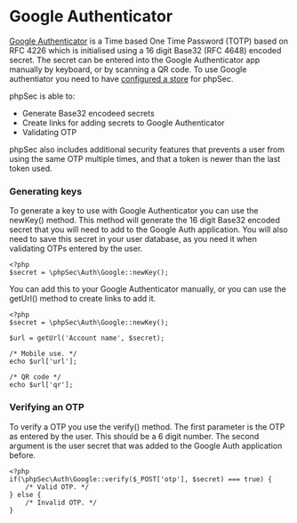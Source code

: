 Google Authenticator
====================

[Google Authenticator](http://en.wikipedia.org/wiki/Google_Authenticator) is a Time based One Time Password (TOTP) based on RFC 4226 which is initialised using a 16 digit Base32 (RFC 4648) encoded secret.
The secret can be entered into the Google Authenticator app manually by keyboard, or by scanning a QR code.
To use Google authentiator you need to have [configured a store](http://phpseclib.com/manual/gettingstarted) for phpSec.

phpSec is able to:

* Generate Base32 encodeed secrets
* Create links for adding secrets to Google Authenticator
* Validating OTP

phpSec also includes additional security features that prevents a user from using the same OTP multiple times, and that a token
is newer than the last token used.

### Generating keys ###
To generate a key to use with Google Authenticator you can use the newKey() method.
This method will generate the 16 digit Base32 encoded secret that you will need to add to the Google Auth application.
You will also need to save this secret in your user database, as you need it when validating OTPs entered by the user.

    <?php
    $secret = \phpSec\Auth\Google::newKey();

You can add this to your Google Authenticator manually, or you can use the getUrl() method to create links to add it.

    <?php
    $secret = \phpSec\Auth\Google::newKey();
    
    $url = getUrl('Account name', $secret);
    
    /* Mobile use. */
    echo $url['url'];
    
    /* QR code */
    echo $url['qr'];

### Verifying an OTP ###
To verify a OTP you use the verify() method. The first parameter is the OTP as entered by the user. This should be a 6 digit number.
The second argument is the user secret that was added to the Google Auth application before.

    <?php
    if(\phpSec\Auth\Google::verify($_POST['otp'], $secret) === true) {
        /* Valid OTP. */
    } else {
        /* Invalid OTP. */
    }

